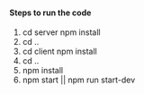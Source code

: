 #### Steps to run the code
1. cd server npm install
2. cd ..
3. cd client npm install
4. cd ..
5. npm install
6. npm start || npm run start-dev
